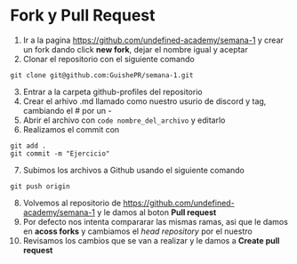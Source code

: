 # Fork y Pull Request

1. Ir a la pagina https://github.com/undefined-academy/semana-1 y crear un fork dando click __new fork__, dejar el nombre igual y aceptar
2. Clonar el repositorio con el siguiente comando 
```
git clone git@github.com:GuishePR/semana-1.git
```
3. Entrar a la carpeta github-profiles del repositorio
4. Crear el arhivo .md llamado como nuestro usurio de discord y tag, cambiando el # por un -
5. Abrir el archivo con ```code nombre_del_archivo``` y editarlo
6. Realizamos el commit con
```
git add .
git commit -m "Ejercicio"
```
7. Subimos los archivos a Github usando el siguiente comando
```
git push origin
```
8. Volvemos al repositorio de https://github.com/undefined-academy/semana-1 y le damos al boton **Pull request**
9. Por defecto nos intenta compararar las mismas ramas, asi que le damos en **acoss forks** y cambiamos el _head repository_ por el nuestro
10. Revisamos los cambios que se van a realizar y le damos a **Create pull request**
